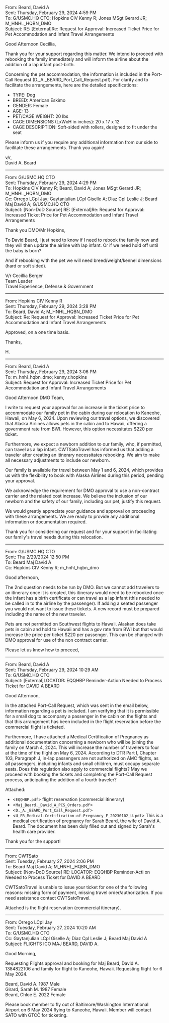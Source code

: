 From: Beard, David A <br>
Sent: Thursday, February 29, 2024 4:59 PM <br>
To: G/USMC.HQ CTO; Hopkins CIV Kenny R; Jones MSgt Gerard JR; M_HNHL_HQBN_DMO <br>
Subject: RE: [External]Re: Request for Approval: Increased Ticket Price for Pet Accommodation and Infant Travel Arrangements <br>

Good Afternoon Cecillia,

Thank you for your support regarding this matter. We intend to proceed with rebooking the family immediately and will inform the airline about the addition of a lap infant post-birth.

Concerning the pet accommodation, the information is included in the Port-Call Request (D._A._BEARD_Port_Call_Request.pdf). For clarity and to facilitate the arrangements, here are the detailed specifications:
- TYPE: Dog
- BREED: American Eskimo
- GENDER: Female
- AGE: 13
- PET/CAGE WEIGHT: 20 lbs
- CAGE DIMENSIONS (LxWxH in inches): 20 x 17 x 12
- CAGE DESCRIPTION: Soft-sided with rollers, designed to fit under the seat

Please inform us if you require any additional information from our side to facilitate these arrangements. Thank you again!

v/r, <br>
David A. Beard <br>

---

From: G/USMC.HQ CTO <br>
Sent: Thursday, February 29, 2024 4:29 PM <br>
To: Hopkins CIV Kenny R; Beard, David A; Jones MSgt Gerard JR; M_HNHL_HQBN_DMO <br>
Cc: Orrego LCpl Jay; Gaytanjulian LCpl Giselle A; Diaz Cpl Leslie J; Beard Maj David A; G/USMC.HQ CTO <br>
Subject: [Non-DoD Source] RE: [External]Re: Request for Approval: Increased Ticket Price for Pet Accommodation and Infant Travel Arrangements <br>

Thank you DMO/Mr Hopkins,

To David Beard, I just need to know if I need to rebook the family now and they will then update the airline with lap infant. Or if we need hold off until the baby is born?

And if rebooking with the pet we will need breed/weight/kennel dimensions (hard or soft sided).

V/r
Cecillia Berger <br>
Team Leader <br>
Travel Experience, Defense & Government <br>

---

From: Hopkins CIV Kenny R <br>
Sent: Thursday, February 29, 2024 3:28 PM <br>
To: Beard, David A; M_HNHL_HQBN_DMO <br>
Subject: Re: Request for Approval: Increased Ticket Price for Pet Accommodation and Infant Travel Arrangements <br>

Approved, on a one time basis.

Thanks,

H.

---

From: Beard, David A <br>
Sent: Thursday, February 29, 2024 3:06 PM <br>
To: m_hnhl_hqbn_dmo; kenny.r.hopkins <br>
Subject: Request for Approval: Increased Ticket Price for Pet Accommodation and Infant Travel Arrangements <br>

Good Afternoon DMO Team,

I write to request your approval for an increase in the ticket price to accommodate our family pet in the cabin during our relocation to Kaneohe, Hawaii, on May 6, 2024. Upon reviewing our travel options, we discovered that Alaska Airlines allows pets in the cabin and to Hawaii, offering a government rate from BWI. However, this option necessitates $220 per ticket.

Furthermore, we expect a newborn addition to our family, who, if permitted, can travel as a lap infant. CWTSatoTravel has informed us that adding a traveler after creating an itinerary necessitates rebooking. We aim to make all necessary adjustments to include our newborn.

Our family is available for travel between May 1 and 6, 2024, which provides us with the flexibility to book with Alaska Airlines during this period, pending your approval.

We acknowledge the requirement for DMO approval to use a non-contract carrier and the related cost increase. We believe the inclusion of our newborn and the safety of our family, including our pet, justify this request.

We would greatly appreciate your guidance and approval on proceeding with these arrangements. We are ready to provide any additional information or documentation required.

Thank you for considering our request and for your support in facilitating our family's travel needs during this relocation.

---

From: G/USMC.HQ CTO <br>
Sent: Thu 2/29/2024 12:50 PM <br>
To: Beard Maj David A <br>
Cc: Hopkins CIV Kenny R; m_hnhl_hqbn_dmo <br>

Good afternoon,

The 2nd question needs to be run by DMO. But we cannot add travelers to an itinerary once it is created, this itinerary would need to be rebooked once the infant has a birth certificate or can travel as a lap infant (this needed to be called in to the airline by the passenger). If adding a seated passenger you would not want to issue these tickets. A new record must be prepared including the name of the new traveler.

Pets are not permitted on Southwest flights to Hawaii. Alaskan does take pets in cabin and hold to Hawaii and has a gov rate from BWI but that would increase the price per ticket $220 per passenger. This can be changed with DMO approval for use of the non contract carrier.

Please let us know how to proceed,

---

From: Beard, David A <br>
Sent: Thursday, February 29, 2024 10:29 AM <br>
To: G/USMC.HQ CTO <br>
Subject: [External]LOCATOR: EQQHBP Reminder-Action Needed to Process Ticket for DAVID A BEARD <br>

Good Afternoon,

In the attached Port-Call Request, which was sent in the email below, information regarding a pet is included. I am verifying that it is permissible for a small dog to accompany a passenger in the cabin on the flights and that this arrangement has been included in the flight reservation before the commercial flight is ticketed.

Furthermore, I have attached a Medical Certification of Pregnancy as additional documentation concerning a newborn who will be joining the family on March 4, 2024. This will increase the number of travelers to four at the time of the flight on May 6, 2024. According to DTR Part I, Chapter 103, Paragraph J, in-lap passengers are not authorized on AMC flights, as all passengers, including infants and small children, must occupy separate seats. Does this regulation also apply to commercial flights? May we proceed with booking the tickets and completing the Port-Call Request process, anticipating the addition of a fourth traveler?

Attached:
- <`EQQHBP.pdf`> flight reservation (commercial itinerary)
- <`Maj_Beard,_David_A_PCS_Orders.pdf`>
- <`D._A._BEARD_Port_Call_Request.pdf`>
- <`U_ER_Medical-Certification-of-Pregnancy_F_20230102_U.pdf`> This is a medical certification of pregnancy for Sarah Beard, the wife of David A. Beard. The document has been duly filled out and signed by Sarah's health care provider.

Thank you for the support!

---

From: CWTSato <br>
Sent: Tuesday, February 27, 2024 2:06 PM <br>
To: Beard Maj David A; M_HNHL_HQBN_DMO <br>
Subject: [Non-DoD Source] RE: LOCATOR: EQQHBP Reminder-Acti on Needed to Process Ticket for DAVID A BEARD <br>

CWTSatoTravel is unable to issue your ticket for one of the following reasons: missing form of payment, missing travel order/authorization. If you need assistance contact CWTSatoTravel.

Attached is the flight reservation (commercial itinerary).

---

From: Orrego LCpl Jay <br>
Sent: Tuesday, February 27, 2024 10:20 AM <br>
To: G/USMC.HQ CTO <br>
Cc: Gaytanjulian LCpl Giselle A; Diaz Cpl Leslie J; Beard Maj David A <br>
Subject: FLIGHTS ICO MAJ BEARD, DAVID A. <br>

Good Morning,

Requesting Flights approval and booking for Maj Beard, David A. 1384822106 and family for flight to Kaneohe, Hawaii. Requesting flight for 6 May 2024.

Beard, David A. 1987 Male <br>
Girard, Sarah M. 1987 Female <br>
Beard, Chloe E. 2022 Female <br>

Please book member to fly out of Baltimore/Washington International Airport on 6 May 2024 flying to Kaneohe, Hawaii. Member will contact SATO with GTCC for ticketing.
